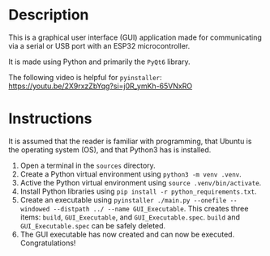 # Description

This is a graphical user interface (GUI) application made for communicating via a serial or USB port with an ESP32 microcontroller.

It is made using Python and primarily the `PyQt6` library.

The following video is helpful for `pyinstaller`: https://youtu.be/2X9rxzZbYqg?si=j0R_ymKh-65VNxRO

# Instructions

It is assumed that the reader is familiar with programming, that Ubuntu is the operating system (OS), and that Python3 has is installed.

1. Open a terminal in the `sources` directory.
2. Create a Python virtual environment using `python3 -m venv .venv`.
3. Active the Python virtual environment using `source .venv/bin/activate`.
4. Install Python libraries using `pip install -r python_requirements.txt`.
5. Create an executable using `pyinstaller ./main.py --onefile --windowed --distpath ../ --name GUI_Executable`. This creates three items: `build`, `GUI_Executable`, and `GUI_Executable.spec`. `build` and `GUI_Executable.spec` can be safely deleted.
6. The GUI executable has now created and can now be executed. Congratulations!
